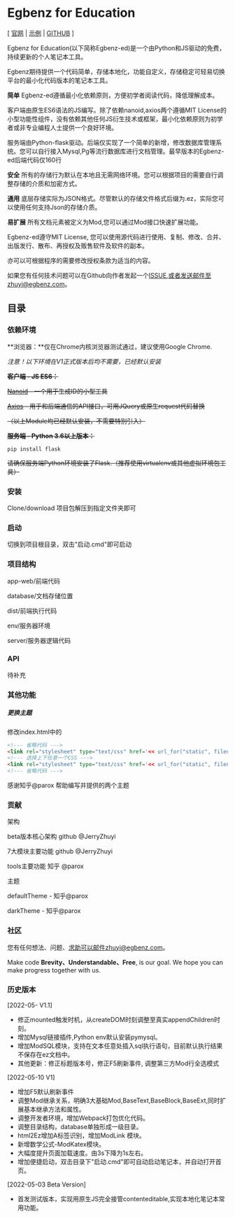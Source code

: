 # Egbenz for Education

[ [官网](http://www.egbenz.com) | [示例](http://www.egbenz.com/example) | [GITHUB](https://github.com/JerryZhuyi/Egbenz-for-Education) ]

Egbenz for Education(以下简称Egbenz-ed)是一个由Python和JS驱动的免费，持续更新的个人笔记本工具。

Egbenz期待提供一个代码简单，存储本地化，功能自定义，存储稳定可轻易切换平台的最小化代码版本的笔记本工具。



**简单** Egbenz-ed遵循最小化依赖原则，方便初学者阅读代码，降低理解成本。

客户端由原生ES6语法的JS编写。除了依赖nanoid,axios两个遵循MIT License的小型功能性组件，没有依赖其他任何JS衍生技术或框架，最小化依赖原则为初学者或非专业编程人士提供一个良好环境。

服务端由Python-flask驱动。后端仅实现了一个简单的新增，修改数据库管理系统。您可以自行接入Mysql,Pg等流行数据库进行文档管理。最早版本的Egbenz-ed后端代码仅160行

**安全** 所有的存储行为默认在本地且无需网络环境。您可以根据项目的需要自行调整存储的介质和加密方式。

**通用** 底层存储实际为JSON格式。尽管默认的存储文件格式后缀为.ez，实际您可以使用任何支持Json的存储介质。

**易扩展** 所有文档元素被定义为Mod,您可以通过Mod接口快速扩展功能。



Egbenz-ed遵守MIT License, 您可以使用源代码进行使用、复制、修改、合并、出版发行、散布、再授权及贩售软件及软件的副本。

亦可以可根据程序的需要修改授权条款为适当的内容。

如果您有任何技术问题可以在Github向作者发起一个[ISSUE](https://github.com/JerryZhuyi/Egbenz-for-Education/issues),或者发送邮件至zhuyi@egbenz.com。



## 目录

### 依赖环境

**浏览器：**仅在Chrome内核浏览器测试通过，建议使用Google Chrome.



*注意！以下环境在V1正式版本后均不需要，已经默认安装*

~~**客户端 - JS ES6：**~~

~~[Nanoid](https://github.com/ai/nanoid/blob/main/README.zh-CN.md) - 一个用于生成ID的小型工具~~

~~[Axios](https://github.com/axios/axios/blob/master/LICENSE) - 用于和后端通信的API接口，可用JQuery或原生request代码替换~~

~~（以上Module均已经默认安装，不需要特别引入）~~

~~**服务端 - Python 3.6以上版本：**~~

```
pip install flask
```

~~请确保服务端Python环境安装了Flask.（推荐使用virtualenv或其他虚拟环境包工具）~~



### 安装

Clone/download 项目包解压到指定文件夹即可



### 启动

切换到项目根目录，双击"启动.cmd"即可启动



### 项目结构

app-web/前端代码

database/文档存储位置

dist/前端执行代码

env/服务器环境

server/服务器逻辑代码



### API

待补充



### 其他功能

##### 更换主题

修改index.html中的

```html
<!--- 省略代码 --->
<link rel="stylesheet" type="text/css" href='<< url_for("static", filename="css/defaultTheme.css") >>'>
<!--- 选择上下任意一个CSS --->
<link rel="stylesheet" type="text/css" href='<< url_for("static", filename="css/darkTheme.css") >>'>
<!--- 省略代码 --->
```

感谢知乎@parox 帮助编写并提供的两个主题



### 贡献

架构 

beta版本核心架构 github @JerryZhuyi

7大模块主要功能   github @JerryZhuyi

tools主要功能        知乎     @parox 

  

主题

defaultTheme   - 知乎@parox 

darkTheme        - 知乎@parox



### 社区

您有任何想法、问题、求助可以邮件zhuyi@egbenz.com。

Make code **Brevity、Understandable、Free**, is our goal.
We hope you can make progress together with us.

### 历史版本
[2022-05-  V1.1]
- 修正mounted触发时机，从createDOM时刻调整至真实appendChildren时刻。
- 增加Mysql链接插件,Python env默认安装pymysql。
- 增加ModSQL模块，支持在文本任意处插入sql执行语句，目前默认执行结果不保存在ez文档中。
- 其他更新：修正标题版本号，修正F5刷新事件, 调整第三方Mod行全选模式

[2022-05-10 V1]

- 增加F5默认刷新事件
- 调整Mod继承关系，明确3大基础Mod,BaseText,BaseBlock,BaseExt,同时扩展基本继承方法和属性。
- 调整开发者环境，增加Webpack打包优化代码。
- 调整目录结构，database单独形成一级目录。
- html2Ez增加A标签识别，增加ModLink 模块。
- 新增数学公式-ModKatex模块。
- 大幅度提升页面加载速度。由3s下降为1s左右。
- 增加便捷启动，双击目录下"启动.cmd"即可自动启动笔记本，并自动打开首页。

[2022-05-03 Beta Version] 

- 首发测试版本，实现用原生JS完全接管contenteditable,实现本地化笔记本常用功能。